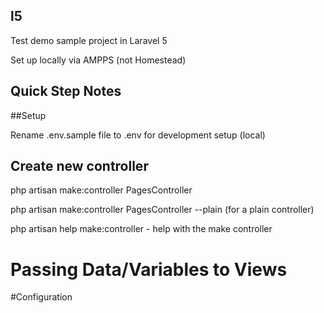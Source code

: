 ## l5

Test demo sample project in Laravel 5

Set up locally via AMPPS (not Homestead)

## Quick Step Notes

##Setup

Rename .env.sample file to .env for development setup (local)


## Create new controller

php artisan make:controller PagesController

php artisan make:controller PagesController --plain  (for a plain controller)

php artisan help make:controller - help with the make controller

# Passing Data/Variables to Views

#Configuration



